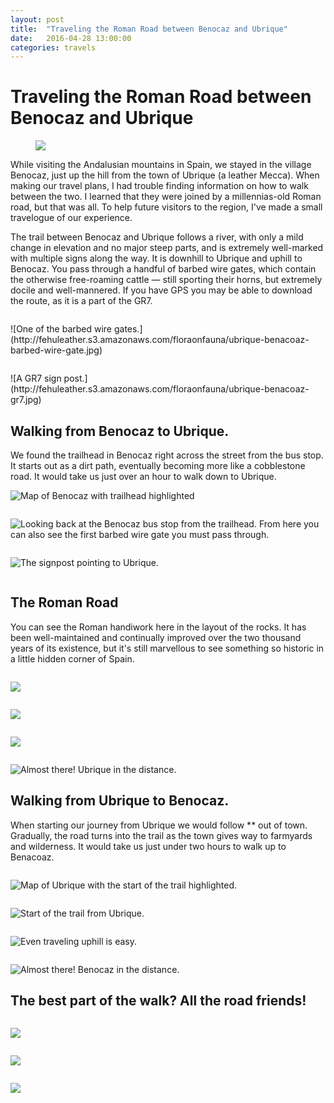 ```yaml
---
layout: post
title:  "Traveling the Roman Road between Benocaz and Ubrique"
date:   2016-04-28 13:00:00
categories: travels
---
```



# Traveling the Roman Road between Benocaz and Ubrique

<figure>
  <img src="http://fehuleather.s3.amazonaws.com/floraonfauna/ubrique-benacoaz-freyja.jpg">
</figure>

While visiting the Andalusian mountains in Spain, we stayed in the village Benocaz, just up the hill from the town of Ubrique (a leather Mecca). When making our travel plans, I had trouble finding information on how to walk between the two. I learned that they were joined by a millennias-old Roman road, but that was all. To help future visitors to the region, I've made a small travelogue of our experience.

The trail between Benocaz and Ubrique follows a river, with only a mild change in elevation and no major steep parts, and is extremely well-marked with multiple signs along the way. It is downhill to Ubrique and uphill to Benocaz. You pass through a handful of barbed wire gates, which contain the otherwise free-roaming cattle — still sporting their horns, but extremely docile and well-mannered. If you have GPS you may be able to download the route, as it is a part of the GR7.

<figure>
  <img src="">
  <figcaption></figcaption>
</figure>
![One of the barbed wire gates.](http://fehuleather.s3.amazonaws.com/floraonfauna/ubrique-benacoaz-barbed-wire-gate.jpg)

<figure>
  <img src="">
  <figcaption></figcaption>
</figure>
![A GR7 sign post.](http://fehuleather.s3.amazonaws.com/floraonfauna/ubrique-benacoaz-gr7.jpg)

## Walking from Benocaz to Ubrique.
We found the trailhead in Benocaz right across the street from the bus stop. It starts out as a dirt path, eventually becoming more like a cobblestone road. It would take us just over an hour to walk down to Ubrique.

![Map of Benocaz with trailhead highlighted]()
<figure>
  <img src="">
  <figcaption></figcaption>
</figure>

![Looking back at the Benocaz bus stop from the trailhead. From here you can also see the first barbed wire gate you must pass through.](http://fehuleather.s3.amazonaws.com/floraonfauna/ubrique-benacoaz-bus-stop.jpg)

<figure>
  <img src="">
  <figcaption></figcaption>
</figure>

![The signpost pointing to Ubrique.](http://fehuleather.s3.amazonaws.com/floraonfauna/ubrique-benacoaz-sign-post.jpg)

<figure>
  <img src="">
  <figcaption></figcaption>
</figure>

## The Roman Road
You can see the Roman handiwork here in the layout of the rocks. It has been well-maintained and continually improved over the two thousand years of its existence, but it's still marvellous to see something so historic in a little hidden corner of Spain.

<figure>
  <img src="">
  <figcaption></figcaption>
</figure>

![](http://fehuleather.s3.amazonaws.com/floraonfauna/ubrique-benacoaz-cactus.jpg)

<figure>
  <img src="">
  <figcaption></figcaption>
</figure>

![](http://fehuleather.s3.amazonaws.com/floraonfauna/ubrique-benacoaz-shoes.jpg)

<figure>
  <img src="">
  <figcaption></figcaption>
</figure>

![](http://fehuleather.s3.amazonaws.com/floraonfauna/ubrique-benacoaz-cobble-stone.jpg)

<figure>
  <img src="">
  <figcaption></figcaption>
</figure>

![Almost there! Ubrique in the distance.](http://fehuleather.s3.amazonaws.com/floraonfauna/ubrique-benacoaz-almost-at-ubrique.jpg)

## Walking from Ubrique to Benocaz.
When starting our journey from Ubrique we would follow ** out of town. Gradually, the road turns into the trail as the town gives way to farmyards and wilderness. It would take us just under two hours to walk up to Benacoaz.

<figure>
  <img src="">
  <figcaption></figcaption>
</figure>

![Map of Ubrique with the start of the trail highlighted.]()

<figure>
  <img src="">
  <figcaption></figcaption>
</figure>

![Start of the trail from Ubrique.]()

<figure>
  <img src="">
  <figcaption></figcaption>
</figure>

![Even traveling uphill is easy.](http://fehuleather.s3.amazonaws.com/floraonfauna/ubrique-benacoaz-uphill.jpg)

<figure>
  <img src="">
  <figcaption></figcaption>
</figure>

![Almost there! Benocaz in the distance.](http://fehuleather.s3.amazonaws.com/floraonfauna/ubrique-benacoaz-almost-at-benocaz.jpg)


## The best part of the walk? All the road friends!

<figure>
  <img src="">
  <figcaption></figcaption>
</figure>

![](http://fehuleather.s3.amazonaws.com/floraonfauna/ubrique-benacoaz-sheeps.jpg)

<figure>
  <img src="">
  <figcaption></figcaption>
</figure>

![](http://fehuleather.s3.amazonaws.com/floraonfauna/ubrique-benacoaz-friend.jpg)

<figure>
  <img src="">
  <figcaption></figcaption>
</figure>

![](http://fehuleather.s3.amazonaws.com/floraonfauna/ubrique-benacoaz-donkey.jpg)
